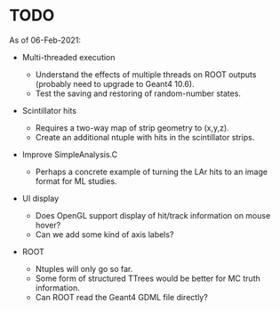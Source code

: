 # TODO 

As of 06-Feb-2021:

- Multi-threaded execution
   - Understand the effects of multiple threads on ROOT outputs (probably need to upgrade to Geant4 10.6).
   - Test the saving and restoring of random-number states.

- Scintillator hits
   - Requires a two-way map of strip geometry to (x,y,z).
   - Create an additional ntuple with hits in the scintillator strips. 

- Improve SimpleAnalysis.C
   - Perhaps a concrete example of turning the LAr hits to an image format for ML studies.

- UI display
   - Does OpenGL support display of hit/track information on mouse hover?
   - Can we add some kind of axis labels?
   
- ROOT 
   - Ntuples will only go so far. 
   - Some form of structured TTrees would be better for MC truth information. 
   - Can ROOT read the Geant4 GDML file directly?
